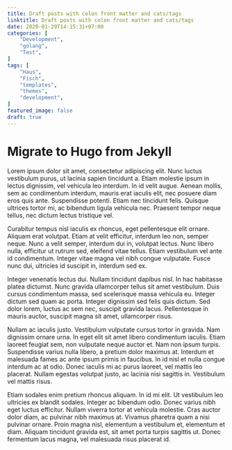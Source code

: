 ```yaml
---
title: Draft posts with colon front matter and cats/tags
linktitle: Draft posts with colon front matter and cats/tags
date: 2020-01-29T14:15:31+07:00
categories: [
    "Development",
    "golang",
    "Test",
]
tags: [
    "Haus",
    "Fisch",
    "templates",
    "themes",
    "development",
]
featured_image: false
draft: true
---
```

# Migrate to Hugo from Jekyll

<span class="firstcharacter">L</span>orem ipsum dolor sit amet, consectetur adipiscing elit. Nunc luctus vestibulum purus, ut lacinia sapien tincidunt a. Etiam molestie ipsum in lectus dignissim, vel vehicula leo interdum. In id velit augue. Aenean mollis, sem ac condimentum interdum, mauris erat iaculis elit, nec posuere diam eros quis ante. Suspendisse potenti. Etiam nec tincidunt felis. Quisque ultrices tortor mi, ac bibendum ligula vehicula nec. Praesent tempor neque tellus, nec dictum lectus tristique vel.

Curabitur tempus nisl iaculis ex rhoncus, eget pellentesque elit ornare. Aliquam erat volutpat. Etiam at velit efficitur, interdum leo non, semper neque. Nunc a velit semper, interdum dui in, volutpat lectus. Nunc libero nulla, efficitur ut rutrum sed, eleifend vitae tellus. Etiam vestibulum vel ante id condimentum. Integer vitae magna vel nibh congue vulputate. Fusce nunc dui, ultricies id suscipit in, interdum sed ex.

Integer venenatis lectus dui. Nullam tincidunt dapibus nisl. In hac habitasse platea dictumst. Nunc gravida ullamcorper tellus sit amet vestibulum. Duis cursus condimentum massa, sed scelerisque massa vehicula eu. Integer dictum sed quam ac porta. Integer dignissim sed felis quis dictum. Sed dolor lorem, luctus ac sem nec, suscipit gravida lacus. Pellentesque in mauris auctor, suscipit magna sit amet, ullamcorper risus.

Nullam ac iaculis justo. Vestibulum vulputate cursus tortor in gravida. Nam dignissim ornare urna. In eget elit sit amet libero condimentum iaculis. Etiam laoreet feugiat sem, non vulputate neque auctor et. Nam non ipsum turpis. Suspendisse varius nulla libero, a pretium dolor maximus at. Interdum et malesuada fames ac ante ipsum primis in faucibus. In id nisl et nulla congue interdum ac at odio. Donec iaculis mi ac purus laoreet, vel mattis leo placerat. Nullam egestas volutpat justo, ac lacinia nisi sagittis in. Vestibulum vel mattis risus.

Etiam sodales enim pretium rhoncus aliquam. In id mi elit. Ut vestibulum leo ultricies ex blandit sodales. Integer ac bibendum odio. Donec varius nibh eget luctus efficitur. Nullam viverra tortor at vehicula molestie. Cras auctor dolor diam, ac pulvinar nibh maximus at. Vivamus pharetra quam a nisi pulvinar ornare. Proin magna nisl, elementum a vestibulum et, elementum et diam. Aliquam tincidunt gravida est, sit amet porta turpis sagittis ut. Donec fermentum lacus magna, vel malesuada risus placerat id.
